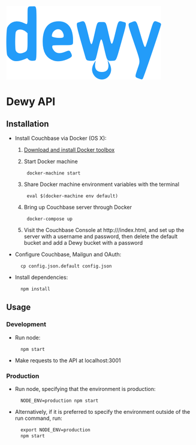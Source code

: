 ![Dewy](dewy.png "Dewy")

# Dewy API

## Installation

* Install Couchbase via Docker (OS X):

	1. [Download and install Docker toolbox](https://docs.docker.com/mac/step_one/)
	2. Start Docker machine
	
			docker-machine start
			
	3. Share Docker machine environment variables with the terminal
	
			eval $(docker-machine env default)
			
	4. Bring up Couchbase server through Docker
	
			docker-compose up

	5. Visit the Couchbase Console at http://<docker-machine-ip>/index.html, and set up the server with a username and password, then delete the default bucket and add a Dewy bucket with a password

* Configure Couchbase, Mailgun and OAuth:

        cp config.json.default config.json

* Install dependencies:

		npm install

## Usage

### Development

* Run node:

		npm start

* Make requests to the API at localhost:3001

### Production

* Run node, specifying that the environment is production:

		NODE_ENV=production npm start

* Alternatively, if it is preferred to specify the environment outside of the run command, run:

		export NODE_ENV=production
		npm start